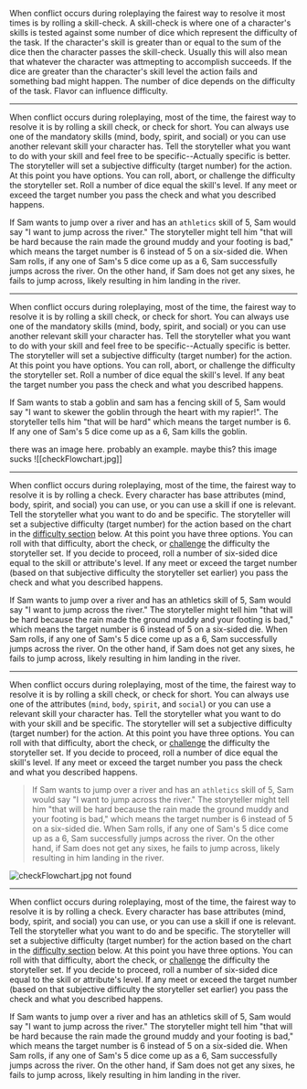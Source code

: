 When conflict occurs during roleplaying the fairest way to resolve it most times is by rolling a skill-check. A skill-check is where one of a character's skills is tested against some number of dice which represent the difficulty of the task. If the character's skill is greater than or equal to the sum of the dice then the character passes the skill-check. Usually this will also mean that whatever the character was attmepting to accomplish succeeds. If the dice are greater than the character's skill level the action fails and something bad might happen. The number of dice depends on the difficulty of the task. Flavor can influence difficulty.

---

When conflict occurs during roleplaying, most of the time, the fairest way to resolve it is by rolling a skill check, or check for short. You can always use one of the mandatory skills (mind, body, spirit, and social) or you can use another relevant skill your character has. Tell the storyteller what you want to do with your skill and feel free to be specific--Actually specific is better. The storyteller will set a subjective difficulty (target number) for the action. At this point you have options. You can roll, abort, or challenge the difficulty the storyteller set. Roll a number of dice equal the skill's level. If any meet or exceed the target number you pass the check and what you described happens.

If Sam wants to jump over a river and has an `athletics` skill of 5, Sam would say "I want to jump across the river." The storyteller might tell him "that will be hard because the rain made the ground muddy and your footing is bad," which means the target number is 6 instead of 5 on a six-sided die. When Sam rolls, if any one of Sam's 5 dice come up as a 6, Sam successfully jumps across the river. On the other hand, if Sam does not get any sixes, he fails to jump across, likely resulting in him landing in the river.

---

When conflict occurs during roleplaying, most of the time, the fairest way to resolve it is by rolling a skill check, or check for short. You can always use one of the mandatory skills (mind, body, spirit, and social) or you can use another relevant skill your character has. Tell the storyteller what you want to do with your skill and feel free to be specific--Actually specific is better. The storyteller will set a subjective difficulty (target number) for the action. At this point you have options. You can roll, abort, or challenge the difficulty the storyteller set. Roll a number of dice equal the skill's level. If any beat the target number you pass the check and what you described happens.

If Sam wants to stab a goblin and sam has a fencing skill of 5, Sam would say "I want to skewer the goblin through the heart with my rapier!". The storyteller tells him "that will be hard" which means the target number is 6. If any one of Sam's 5 dice come up as a 6, Sam kills the goblin.

there was an image here. probably an example. maybe this? this image sucks
![[checkFlowchart.jpg]]

---

When conflict occurs during roleplaying, most of the time, the fairest way to resolve it is by rolling a check. Every character has base attributes (mind, body, spirit, and social) you can use, or you can use a skill if one is relevant. Tell the storyteller what you want to do and be specific. The storyteller will set a subjective difficulty (target number) for the action based on the chart in the [difficulty section](#_ogl1qn75g9xv) below. At this point you have three options. You can roll with that difficulty, abort the check, or [challenge](#_w7f8x3j78p3y) the difficulty the storyteller set. If you decide to proceed, roll a number of six-sided dice equal to the skill or attribute's level. If any meet or exceed the target number (based on that subjective difficulty the storyteller set earlier) you pass the check and what you described happens.

If Sam wants to jump over a river and has an athletics skill of 5, Sam would say "I want to jump across the river." The storyteller might tell him "that will be hard because the rain made the ground muddy and your footing is bad," which means the target number is 6 instead of 5 on a six-sided die. When Sam rolls, if any one of Sam's 5 dice come up as a 6, Sam successfully jumps across the river. On the other hand, if Sam does not get any sixes, he fails to jump across, likely resulting in him landing in the river.

---

When conflict occurs during roleplaying, most of the time, the fairest way to resolve it is by rolling a skill check, or check for short. You can always use one of the attributes (`mind`, `body`, `spirit`, and `social`) or you can use a relevant skill your character has. Tell the storyteller what you want to do with your skill and be specific. The storyteller will set a subjective difficulty (target number) for the action. At this point you have three options. You can roll with that difficulty, abort the check, or [challenge](#challenging) the difficulty the storyteller set. If you decide to proceed, roll a number of dice equal the skill's level. If any meet or exceed the target number you pass the check and what you described happens.

> If Sam wants to jump over a river and has an `athletics` skill of 5, Sam would say "I want to jump across the river." The storyteller might tell him "that will be hard because the rain made the ground muddy and your footing is bad," which means the target number is 6 instead of 5 on a six-sided die. When Sam rolls, if any one of Sam's 5 dice come up as a 6, Sam successfully jumps across the river. On the other hand, if Sam does not get any sixes, he fails to jump across, likely resulting in him landing in the river.

![checkFlowchart.jpg not found](checkFlowchart.jpg "Check Flowchart")

---

When conflict occurs during roleplaying, most of the time, the fairest way to resolve it is by rolling a check. Every character has base attributes (mind, body, spirit, and social) you can use, or you can use a skill if one is relevant. Tell the storyteller what you want to do and be specific. The storyteller will set a subjective difficulty (target number) for the action based on the chart in the [difficulty section](https://docs.google.com/document/d/1IdpkyR5XzUpkYwrZ0e7dhVONLq8gUa03OIkV1lhy-ME/edit#heading=h.ogl1qn75g9xv) below. At this point you have three options. You can roll with that difficulty, abort the check, or [challenge](https://docs.google.com/document/d/1IdpkyR5XzUpkYwrZ0e7dhVONLq8gUa03OIkV1lhy-ME/edit#heading=h.w7f8x3j78p3y) the difficulty the storyteller set. If you decide to proceed, roll a number of six-sided dice equal to the skill or attribute's level. If any meet or exceed the target number (based on that subjective difficulty the storyteller set earlier) you pass the check and what you described happens.

If Sam wants to jump over a river and has an athletics skill of 5, Sam would say "I want to jump across the river." The storyteller might tell him "that will be hard because the rain made the ground muddy and your footing is bad," which means the target number is 6 instead of 5 on a six-sided die. When Sam rolls, if any one of Sam's 5 dice come up as a 6, Sam successfully jumps across the river. On the other hand, if Sam does not get any sixes, he fails to jump across, likely resulting in him landing in the river.